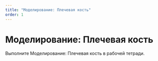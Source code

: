 ```yaml
---
title: "Моделирование: Плечевая кость"
order: 1
---
```


# Моделирование: Плечевая кость

Выполните Моделирование: Плечевая кость в рабочей тетради.